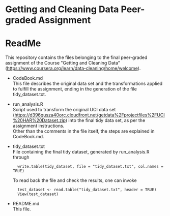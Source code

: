 # Getting and Cleaning Data Peer-graded Assignment
# ReadMe

This repository contains the files belonging to the final peer-graded assignment of the Course "Getting and Cleaning Data" (https://www.coursera.org/learn/data-cleaning/home/welcome).

* CodeBook.md  
This file describes the original data set and the transformations applied to fulfill the assignment, ending in the generation of the file tidy_dataset.txt.

* run_analysis.R  
Script used to transform the original UCI data set (https://d396qusza40orc.cloudfront.net/getdata%2Fprojectfiles%2FUCI%20HAR%20Dataset.zip) into the final tidy data set, as per the assignment instructions.  
Other than the comments in the file itself, the steps are explained in CodeBook.md.

* tidy_dataset.txt  
File containing the final tidy dataset, generated by run_analysis.R through

        write.table(tidy_dataset, file = "tidy_dataset.txt", col.names = TRUE)

    To read back the file and check the results, one can invoke 

        test_dataset <- read.table("tidy_dataset.txt", header = TRUE)
        View(test_dataset)

* README.md  
This file.